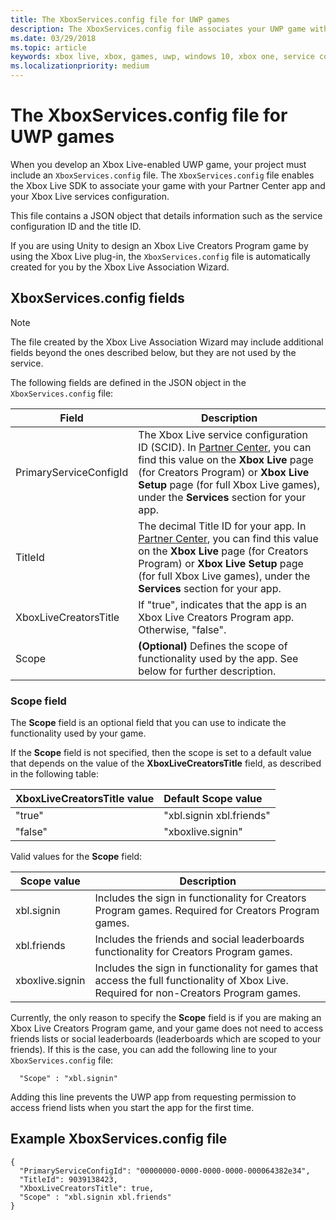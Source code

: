 ```yaml
---
title: The XboxServices.config file for UWP games
description: The XboxServices.config file associates your UWP game with an Xbox Live configuration.
ms.date: 03/29/2018
ms.topic: article
keywords: xbox live, xbox, games, uwp, windows 10, xbox one, service configuration, xboxservices.config
ms.localizationpriority: medium
---
```


# The XboxServices.config file for UWP games

When you develop an Xbox Live-enabled UWP game, your project must include an `XboxServices.config` file.
The `XboxServices.config` file enables the Xbox Live SDK to associate your game with your Partner Center app and your Xbox Live services configuration.

This file contains a JSON object that details information such as the service configuration ID and the title ID.

If you are using Unity to design an Xbox Live Creators Program game by using the Xbox Live plug-in, the `XboxServices.config` file is automatically created for you by the Xbox Live Association Wizard.


## XboxServices.config fields

>[!NOTE]
> The file created by the Xbox Live Association Wizard may include additional fields beyond the ones described below, but they are not used by the service.

The following fields are defined in the JSON object in the `XboxServices.config` file:

Field | Description
--- | ---
PrimaryServiceConfigId  |  The Xbox Live service configuration ID (SCID). In [Partner Center](https://partner.microsoft.com/dashboard), you can find this value on the **Xbox Live** page (for Creators Program) or **Xbox Live Setup** page (for full Xbox Live games), under the **Services** section for your app.
TitleId  |  The decimal Title ID for your app. In [Partner Center](https://partner.microsoft.com/dashboard), you can find this value on the **Xbox Live** page (for Creators Program) or **Xbox Live Setup** page (for full Xbox Live games), under the **Services** section for your app.
XboxLiveCreatorsTitle  |  If "true", indicates that the app is an Xbox Live Creators Program app. Otherwise, "false".
Scope  |  **(Optional)** Defines the scope of functionality used by the app. See below for further description.


### Scope field

The **Scope** field is an optional field that you can use to indicate the functionality used by your game.

If the **Scope** field is not specified, then the scope is set to a default value that depends on the value of the **XboxLiveCreatorsTitle** field, as described in the following table:


| XboxLiveCreatorsTitle value                                                                                                                                             | Default Scope value                                                                                                   |
|:--------------------------------------------------------------------------------------------------------------------------------------------------|:--------------------------------------------------------------------------------------------------------------|
"true"  |  "xbl.signin xbl.friends"
"false"  |  "xboxlive.signin"

Valid values for the **Scope** field:

Scope value | Description
--- | ---
xbl.signin  | Includes the sign in functionality for Creators Program games. Required for Creators Program games.
xbl.friends | Includes the friends and social leaderboards functionality for Creators Program games.
xboxlive.signin | Includes the sign in functionality for games that access the full functionality of Xbox Live. Required for non-Creators Program games.

Currently, the only reason to specify the **Scope** field is if you are making an Xbox Live Creators Program game, and your game does not need to access friends lists or social leaderboards (leaderboards which are scoped to your friends).
If this is the case, you can add the following line to your `XboxServices.config` file:

```config
  "Scope" : "xbl.signin"
```

Adding this line prevents the UWP app from requesting permission to access friend lists when you start the app for the first time.


## Example XboxServices.config file

```config
{
  "PrimaryServiceConfigId": "00000000-0000-0000-0000-000064382e34",
  "TitleId": 9039138423,
  "XboxLiveCreatorsTitle": true,
  "Scope" : "xbl.signin xbl.friends"
}
```
